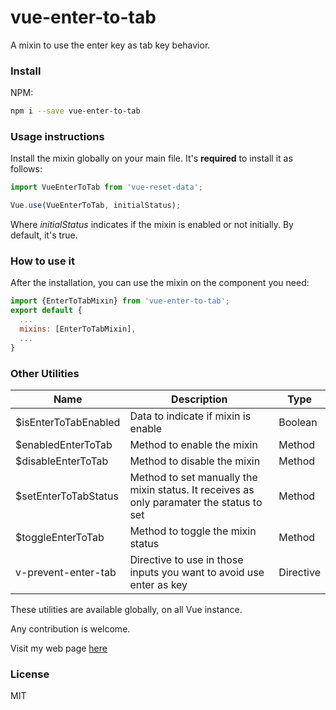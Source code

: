 # vue-enter-to-tab
A mixin to use the enter key as tab key behavior.

### Install  

NPM:  
```bash
npm i --save vue-enter-to-tab
```

### Usage instructions  

Install the mixin globally on your main file. It's **required** to install it as follows:

```javascript
import VueEnterToTab from 'vue-reset-data';

Vue.use(VueEnterToTab, initialStatus);
```

Where *initialStatus* indicates if the mixin is enabled or not initially. By default, it's true.


### How to use it

After the installation, you can use the mixin on the component you need:

```javascript
import {EnterToTabMixin} from 'vue-enter-to-tab';
export default {
  ...
  mixins: [EnterToTabMixin],
  ...
}
```

### Other Utilities

|  Name | Description   | Type   |
| ------------ | ------------ | ------------ |
| $isEnterToTabEnabled  | Data to indicate if mixin is enable | Boolean   |
| $enabledEnterToTab  | Method to enable the mixin |  Method  |
| $disableEnterToTab  | Method to disable the mixin | Method   |
| $setEnterToTabStatus  | Method to set manually the mixin status. It receives as only paramater the status to set | Method   |
| $toggleEnterToTab  | Method to toggle the mixin status | Method   |
| v-prevent-enter-tab  | Directive to use in those inputs you want to avoid use enter as key | Directive   |

These utilities are available globally, on all Vue instance.

Any contribution is welcome.

Visit my web page [here](https://www.ajomuch92.site/#/)

### License
MIT

